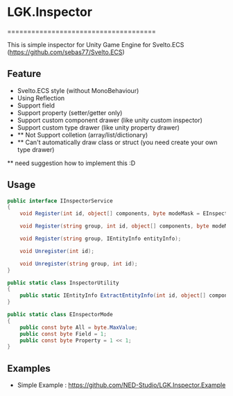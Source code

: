 # LGK.Inspector
=====================================

This is simple inspector for Unity Game Engine for Svelto.ECS (https://github.com/sebas77/Svelto.ECS)

## Feature
* Svelto.ECS style (without MonoBehaviour)
* Using Reflection
* Support field
* Support property (setter/getter only)
* Support custom component drawer (like unity custom inspector)
* Support custom type drawer (like unity property drawer)
* \** Not Support colletion (array/list/dictionary)
* \** Can't automatically draw class or struct (you need create your own type drawer)

\** need suggestion how to implement this :D

## Usage
```csharp
public interface IInspectorService
{
    void Register(int id, object[] components, byte modeMask = EInspectorMode.All);

    void Register(string group, int id, object[] components, byte modeMask = EInspectorMode.All);

    void Register(string group, IEntityInfo entityInfo);

    void Unregister(int id);

    void Unregister(string group, int id);
}

public static class InspectorUtility
{
    public static IEntityInfo ExtractEntityInfo(int id, object[] componensts, byte modeMask);
}

public static class EInspectorMode
{
    public const byte All = byte.MaxValue;
    public const byte Field = 1;
    public const byte Property = 1 << 1;
}
```

## Examples
* Simple Example : https://github.com/NED-Studio/LGK.Inspector.Example
